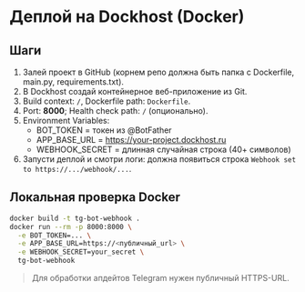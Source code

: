# Деплой на Dockhost (Docker)

## Шаги
1) Залей проект в GitHub (корнем репо должна быть папка с Dockerfile, main.py, requirements.txt).
2) В Dockhost создай контейнерное веб-приложение из Git.
3) Build context: `/`, Dockerfile path: `Dockerfile`.
4) Port: **8000**; Health check path: `/` (опционально).
5) Environment Variables:
   - BOT_TOKEN = токен из @BotFather
   - APP_BASE_URL = https://your-project.dockhost.ru
   - WEBHOOK_SECRET = длинная случайная строка (40+ символов)
6) Запусти деплой и смотри логи: должна появиться строка `Webhook set to https://.../webhook/...`.

## Локальная проверка Docker
```bash
docker build -t tg-bot-webhook .
docker run --rm -p 8000:8000 \
  -e BOT_TOKEN=... \
  -e APP_BASE_URL=https://<публичный_url> \
  -e WEBHOOK_SECRET=your_secret \
  tg-bot-webhook
```
> Для обработки апдейтов Telegram нужен публичный HTTPS-URL.
